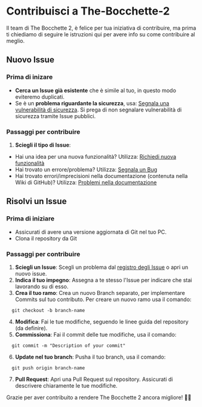 # Contribuisci a The-Bocchette-2
Il team di The Bocchette 2, è felice per tua iniziativa di contribuire, ma prima ti chiediamo di seguire le istruzioni qui per avere info su come contribuire al meglio.

## Nuovo Issue
### Prima di inizare
- **Cerca un Issue già esistente** che è simile al tuo, in questo modo eviteremo duplicati.
- Se è un **problema riguardante la sicurezza**, usa: [Segnala una vulnerabilità di sicurezza](https://github.com/Croc-Prog-github/The-Bocchette-2/security/advisories/new). Si prega di non segnalare vulnerabilità di sicurezza tramite Issue pubblici.

### Passaggi per contribuire
1. **Sciegli il tipo di Issue**: 
  - Hai una idea per una nuova funzionalità? Utilizza: [Richiedi nuova funzionalità](https://github.com/Croc-Prog-github/The-Bocchette-2/issues/new?assignees=&labels=Richiedi+funzionalit%C3%A0&projects=&template=richiedi-funzionalit%C3%A0.md&title=)
  - Hai trovato un errore/problema? Utilizza: [Segnala un Bug](https://github.com/Croc-Prog-github/The-Bocchette-2/issues/new?assignees=&labels=Bug&projects=&template=segnala-un-bug.md&title=)
  - Hai trovato errori/imprecisioni nella documentazione (contenuta nella Wiki di GitHub)? Utilizza: [Problemi nella documentazione]()


## Risolvi un Issue
### Prima di iniziare
- Assicurati di avere una versione aggiornata di Git nel tuo PC.
- Clona il repository da Git

### Passaggi per contribuire
1. **Sciegli un Issue**: Scegli un problema dal [registro degli Issue](https://github.com/Croc-Prog-github/The-Bocchette-2/issues) o apri un nuovo issue.
2. **Indica il tuo impegno**: Assegna a te stesso l'Issue per indicare che stai lavorando su di esso.
3. **Crea il tuo ramo**: Crea un nuovo Branch separato, per implementare Commits sul tuo contributo. Per creare un nuovo ramo usa il comando:
```git_bash
  git checkout -b branch-name
```
4. **Modifica**: Fai le tue modifiche, seguendo le linee guida del repository (da definire).
5. **Commissiona**: Fai il commit delle tue modifiche, usa il comando:
```git_bash
  git commit -m "Description of your commit"
```
6. **Update nel tuo branch**: Pusha il tuo branch, usa il comando:
```git_bash
  git push origin branch-name
```
7. **Pull Request**: Apri una Pull Request sul repository. Assicurati di descrivere chiaramente le tue modifiche.

Grazie per aver contribuito a rendere The Bocchette 2 ancora migliore! 🚀🎉
